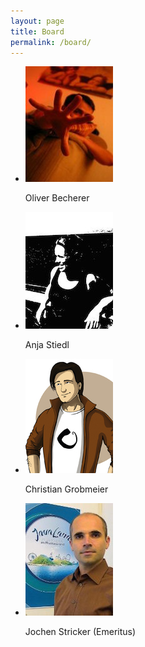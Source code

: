 ```yaml
---
layout: page
title: Board
permalink: /board/
---
```


<ul class="board-members">
	<li>
		<p><img src="/images/board/oliver-becherer.jpg"></p>
		Oliver Becherer
	</li>
	<li>
		<p><img src="/images/board/anja-stiedl.jpg"></p>
		Anja Stiedl
	</li>
	<li>
		<p><img src="/images/board/christian-grobmeier.png"></p>
		Christian Grobmeier
	</li>
	<li>
		<p><img src="/images/board/jochen-stricker.jpg"></p>
		Jochen Stricker (Emeritus)
	</li>
</ul>